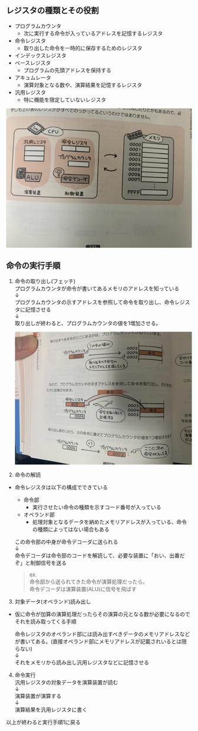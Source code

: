 ## レジスタの種類とその役割

- プログラムカウンタ
  - 次に実行する命令が入っているアドレスを記憶するレジスタ
- 命令レジスタ
  - 取り出した命令を一時的に保存するためのレジスタ
- インデックスレジスタ
- ベースレジスタ
  - プログラムの先頭アドレスを保持する
- アキュムレータ
  - 演算対象となる数や、演算結果を記憶するレジスタ
- 汎用レジスタ
  - 特に機能を限定していないレジスタ

![](/image/5-3-1.jpg)

## 命令の実行手順

1. 命令の取り出し(フェッチ)  
  プログラムカウンタが命令が書いてあるメモリのアドレスを知っている  
  ↓  
  プログラムカウンタの示すアドレスを参照して命令を取り出し、命令レジスタに記憶させる  
  ↓  
  取り出しが終わると、プログラムカウンタの値を1増加させる。  

    ![](/image/5-3-2.jpg)


2. 命令の解読  
- 命令レジスタは以下の構成でできている
  - 命令部
    - 実行させたい命令の種類を示すコード番号が入っている
  - オペランド部
    - 処理対象となるデータを納めたメモリアドレスが入っている、命令の種類によってはない場合もある

  この命令部の中身が命令デコーダに送られる  
  ↓  
  命令デコーダは命令部のコードを解読して、必要な装置に「おい、出番だぞ」と制御信号を送る

  > ex.  
  >命令部から送られてきた命令が演算処理だったら、  
  >命令デコーダは演算装置(ALU)に信号を飛ばす


3. 対象データ(オペランド)読み出し  
  - 仮に命令が加算の演算処理だったらその演算の元となる数が必要になるのでそれを読み取ってくる手順  


    命令レジスタのオペランド部には読み出すべきデータのメモリアドレスなどが書いてある。(直接オペランド部にメモリアドレスが記載されいるとは限らない)  
    ↓  
    それをメモリから読み出し汎用レジスタなどに記憶させる

4. 命令実行  
  汎用レジスタの対象データを演算装置が読む  
  ↓  
  演算装置が演算する  
  ↓  
  演算結果を汎用レジスタに書く


以上が終わると実行手順1に戻る


